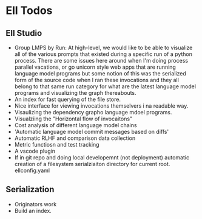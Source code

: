 # Ell Todos

## Ell Studio

* Group LMPS by Run: At high-level, we would like to be able to visualize all of the various prompts that existed during a specific run of a python process. There are some issues here around when I'm doing process parallel vacations, or go unicorn style web apps that are running language model programs but some notion of this was the serialized form of the source code when I ran these invocations and they all belong to that same run category for what are the latest language model programs and visualizing the graph thereabouts.
* An index for fast querying of the file store. 
* Nice interface for viewing invocations themselvers i na readable way. 
* Visaulizing the dependency grapho language mdoel programs.
* Visualziing the "Horizontal flow of invocaitons"
* Cost analysis of different language model chains
* 'Automatic language model commit messages based on diffs' 
* Automatic RLHF and comparison data collection
* Metric functiosn and test tracking 
* A vscode plugin
* If in git repo and doing local developemnt (not deployment) automatic creation of a filesystem serialziaiton directory for current root. ellconfig.yaml 


## Serialization 
* Originators work
* Build an index.